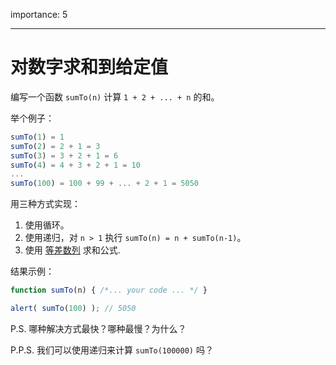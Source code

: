 importance: 5

---

# 对数字求和到给定值

编写一个函数 `sumTo(n)` 计算 `1 + 2 + ... + n` 的和。

举个例子：

```js no-beautify
sumTo(1) = 1
sumTo(2) = 2 + 1 = 3
sumTo(3) = 3 + 2 + 1 = 6
sumTo(4) = 4 + 3 + 2 + 1 = 10
...
sumTo(100) = 100 + 99 + ... + 2 + 1 = 5050
```

用三种方式实现：

1. 使用循环。
2. 使用递归，对 `n > 1` 执行 `sumTo(n) = n + sumTo(n-1)`。
3. 使用 [等差数列](https://en.wikipedia.org/wiki/Arithmetic_progression) 求和公式.

结果示例：

```js
function sumTo(n) { /*... your code ... */ }

alert( sumTo(100) ); // 5050
```

P.S. 哪种解决方式最快？哪种最慢？为什么？

P.P.S. 我们可以使用递归来计算 `sumTo(100000)` 吗？
